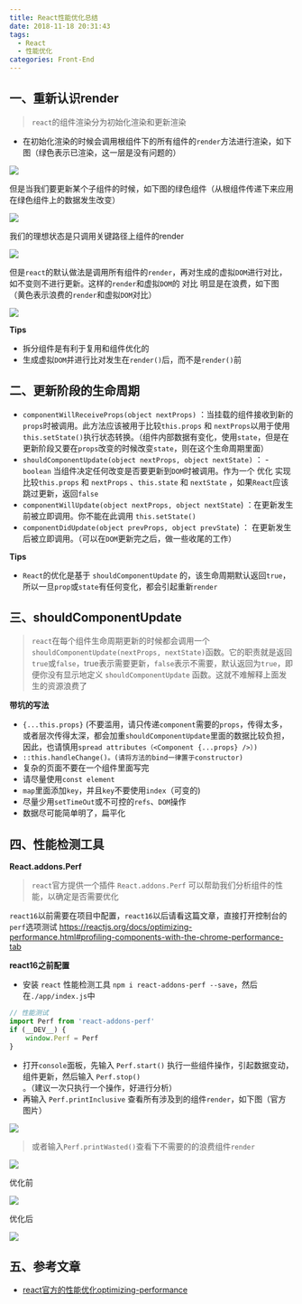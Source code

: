 ```yaml
---
title: React性能优化总结
date: 2018-11-18 20:31:43
tags: 
  - React
  - 性能优化
categories: Front-End
---
```


## 一、重新认识render

> `react`的组件渲染分为初始化渲染和更新渲染

- 在初始化渲染的时候会调用根组件下的所有组件的`render`方法进行渲染，如下图（绿色表示已渲染，这一层是没有问题的）

![](http://blog.poetries.top/img-repo/2019/10/420.png)

但是当我们要更新某个子组件的时候，如下图的绿色组件（从根组件传递下来应用在绿色组件上的数据发生改变）

![](http://blog.poetries.top/img-repo/2019/10/421.png)

我们的理想状态是只调用关键路径上组件的render

![](http://blog.poetries.top/img-repo/2019/10/422.png)

但是`react`的默认做法是调用所有组件的`render`，再对生成的虚拟`DOM`进行对比，如不变则不进行更新。这样的`render`和虚拟`DOM`的 对比 明显是在浪费，如下图（黄色表示浪费的`render`和虚拟`DOM`对比）


![](http://blog.poetries.top/img-repo/2019/10/423.png)

**Tips**

- 拆分组件是有利于复用和组件优化的
- 生成虚拟`DOM`并进行比对发生在`render()`后，而不是`render()`前

## 二、更新阶段的生命周期

- `componentWillReceiveProps(object nextProps)` ：当挂载的组件接收到新的`props`时被调用。此方法应该被用于比较`this.props` 和 `nextProps`以用于使用`this.setState()`执行状态转换。（组件内部数据有变化，使用`state`，但是在更新阶段又要在`props`改变的时候改变`state`，则在这个生命周期里面）
- `shouldComponentUpdate(object nextProps, object nextState)` ： -`boolean` 当组件决定任何改变是否要更新到`DOM`时被调用。作为一个 优化 实现比较`this.props` 和 `nextProps` 、`this.state` 和 `nextState` ，如果`React`应该跳过更新，返回`false`
- `componentWillUpdate(object nextProps, object nextState`) ：在更新发生前被立即调用。你不能在此调用 `this.setState()`
- `componentDidUpdate(object prevProps, object prevState`) ： 在更新发生后被立即调用。（可以在`DOM`更新完之后，做一些收尾的工作）

**Tips**

- `React`的优化是基于 `shouldComponentUpdate` 的，该生命周期默认返回`true`，所以一旦`prop`或`state`有任何变化，都会引起重新`render`

## 三、shouldComponentUpdate

> `react`在每个组件生命周期更新的时候都会调用一个`shouldComponentUpdate(nextProps, nextState)`函数。它的职责就是返回`true`或`false`，true表示需要更新，`false`表示不需要，默认返回为`true`，即便你没有显示地定义 `shouldComponentUpdate` 函数。这就不难解释上面发生的资源浪费了

**带坑的写法**

- `{...this.props}` (不要滥用，请只传递`component`需要的`props`，传得太多，或者层次传得太深，都会加重`shouldComponentUpdate`里面的数据比较负担，因此，也请慎用`spread attributes（<Component {...props} />）)`
- `::this.handleChange()。(请将方法的bind一律置于constructor)`
- 复杂的页面不要在一个组件里面写完
- 请尽量使用`const element`
- `map`里面添加`key`，并且`key`不要使用`index`（可变的)
- 尽量少用`setTimeOut`或不可控的`refs`、`DOM`操作
- 数据尽可能简单明了，扁平化

## 四、性能检测工具

**React.addons.Perf**

> `react`官方提供一个插件 `React.addons.Perf` 可以帮助我们分析组件的性能，以确定是否需要优化

`react16`以前需要在项目中配置，`react16`以后请看这篇文章，直接打开控制台的`perf`选项测试 https://reactjs.org/docs/optimizing-performance.html#profiling-components-with-the-chrome-performance-tab

**react16之前配置**

- 安装 `react` 性能检测工具 `npm i react-addons-perf --save`，然后在`./app/index.js`中

```javascript
// 性能测试
import Perf from 'react-addons-perf'
if (__DEV__) {
    window.Perf = Perf
}
```

- 打开`console`面板，先输入 `Perf.start()` 执行一些组件操作，引起数据变动，组件更新，然后输入 `Perf.stop()` 。（建议一次只执行一个操作，好进行分析）
- 再输入 `Perf.printInclusive` 查看所有涉及到的组件`render`，如下图（官方图片）

![](http://blog.poetries.top/img-repo/2019/10/424.png)


> 或者输入`Perf.printWasted()`查看下不需要的的浪费组件`render`

![](http://blog.poetries.top/img-repo/2019/10/425.png)


优化前

![](http://blog.poetries.top/img-repo/2019/10/426.png)

优化后

![](http://blog.poetries.top/img-repo/2019/10/427.png)


## 五、参考文章

- [react官方的性能优化optimizing-performance](https://reactjs.org/docs/optimizing-performance.html#profiling-components-with-the-chrome-performance-tab)


